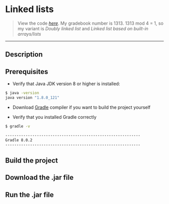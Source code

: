 # Linked lists

> View the code [_here_]().
> My gradebook number is 1313. 1313 mod 4 = 1, so my variant is _Doubly linked list_ and _Linked list based on built-in arrays/lists_
-------------------------------

## Description

## Prerequisites

- Verify that Java JDK version 8 or higher is installed:

```bash
$ java -version
java version "1.8.0_121"
```
- Download [Gradle](https://gradle.org/install/#close-notification) compiler if you want to build the project yourself

- Verify that you installed Gradle correctly
```bash
$ gradle -v

------------------------------------------------------------
Gradle 8.0.2
------------------------------------------------------------
```

## Build the project

## Download the .jar file

## Run the .jar file
